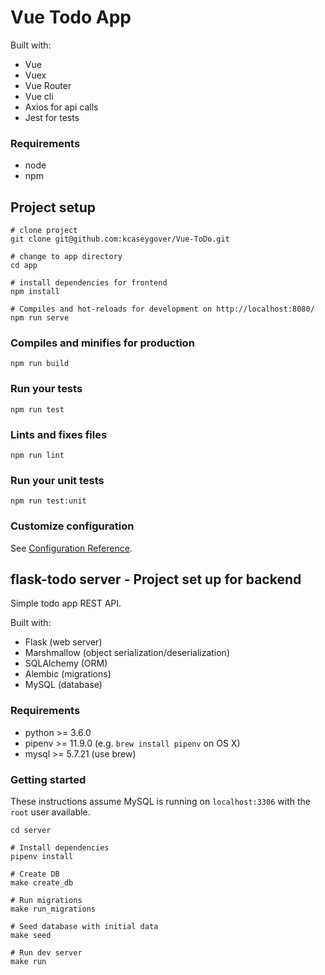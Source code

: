 # Vue Todo App

Built with:

* Vue
* Vuex
* Vue Router
* Vue cli
* Axios for api calls
* Jest for tests


### Requirements

* node
* npm

## Project setup

```
# clone project
git clone git@github.com:kcaseygover/Vue-ToDo.git

# change to app directory
cd app

# install dependencies for frontend
npm install

# Compiles and hot-reloads for development on http://localhost:8080/
npm run serve
```

### Compiles and minifies for production
```
npm run build
```

### Run your tests
```
npm run test
```

### Lints and fixes files
```
npm run lint
```

### Run your unit tests
```
npm run test:unit
```

### Customize configuration
See [Configuration Reference](https://cli.vuejs.org/config/).



## flask-todo server - Project set up for backend

Simple todo app REST API.

Built with:

* Flask (web server)
* Marshmallow (object serialization/deserialization)
* SQLAlchemy (ORM)
* Alembic (migrations)
* MySQL (database)


### Requirements

* python >= 3.6.0
* pipenv >= 11.9.0 (e.g. `brew install pipenv` on OS X)
* mysql >= 5.7.21 (use brew)

### Getting started

These instructions assume MySQL is running on `localhost:3306` with the `root` user available.

```
cd server

# Install dependencies
pipenv install

# Create DB
make create_db

# Run migrations
make run_migrations

# Seed database with initial data
make seed

# Run dev server
make run
```


